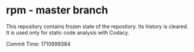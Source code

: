 # rpm - master branch

This repository contains frozen state of the repository.
Its history is cleared. It is used only for static code
analysis with Codacy.

Commit Time: 1710999384
